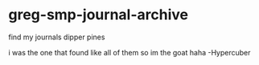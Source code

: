 # greg-smp-journal-archive
find my journals dipper pines

 i was the one that found like all of them so im the goat haha -Hypercuber
